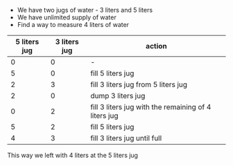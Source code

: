 - We have two jugs of water - 3 liters and 5 liters
- We have unlimited supply of water
- Find a way to measure 4 liters of water

| 5 liters jug | 3 liters jug | action                                               |
| ------------ | ------------ | ---------------------------------------------------- |
| 0            | 0            | -                                                    |
| 5            | 0            | fill 5 liters jug                                    |
| 2            | 3            | fill 3 liters jug from 5 liters jug                  |
| 2            | 0            | dump 3 liters jug                                    |
| 0            | 2            | fill 3 liters jug with the remaining of 4 liters jug |
| 5            | 2            | fill 5 liters jug                                    |
| 4            | 3            | fill 3 liters jug until full                         |

This way we left with 4 liters at the 5 liters jug
